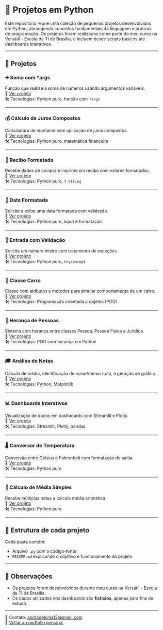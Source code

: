 # 🐍 Projetos em Python

Este repositório reúne uma coleção de pequenos projetos desenvolvidos em Python, abrangendo conceitos fundamentais da linguagem e práticas de programação. Os projetos foram realizados como parte do meu curso na Versátil - Escola de TI de Brasília, e incluem desde scripts básicos até dashboards interativos.

---

## 📁 Projetos

### ➕ Soma com *args  
Função que realiza a soma de números usando argumentos variáveis.  
🔗 [Ver projeto](https://github.com/lumandrade/portfolio-python/tree/main/Portfolio%20python/Soma_Variavel_Args)  
🛠️ Tecnologias: Python puro, função com `*args`

---

### 💰 Cálculo de Juros Compostos  
Calculadora de montante com aplicação de juros compostos.  
🔗 [Ver projeto](https://github.com/lumandrade/portfolio-python/tree/main/Portfolio%20python/Calculo_Juros_Compostos)  
🛠️ Tecnologias: Python puro, matemática financeira

---

### 🧾 Recibo Formatado  
Recebe dados de compra e imprime um recibo com valores formatados.  
🔗 [Ver projeto](https://github.com/lumandrade/portfolio-python/tree/main/Portfolio%20python/Recibo_Compra_Formatado)  
🛠️ Tecnologias: Python puro, `f-string`

---

### 📆 Data Formatada  
Solicita e exibe uma data formatada com validação.  
🔗 [Ver projeto](https://github.com/lumandrade/portfolio-python/tree/main/Portfolio%20python/Data_Formatada_Usuario)  
🛠️ Tecnologias: Python puro, input e formatação

---

### 🧪 Entrada com Validação  
Solicita um número inteiro com tratamento de exceções.  
🔗 [Ver projeto](https://github.com/lumandrade/portfolio-python/tree/main/Portfolio%20python/Entrada_Valida_Inteiro)  
🛠️ Tecnologias: Python puro, `try/except`

---

### 🚗 Classe Carro  
Classe com atributos e métodos para simular comportamento de um carro.  
🔗 [Ver projeto](https://github.com/lumandrade/portfolio-python/tree/main/Portfolio%20python/Classe_Carro_Simples)  
🛠️ Tecnologias: Programação orientada a objetos (POO)

---

### 👥 Herança de Pessoas  
Sistema com herança entre classes Pessoa, Pessoa Física e Jurídica.  
🔗 [Ver projeto](https://github.com/lumandrade/portfolio-python/tree/main/Portfolio%20python/heranca_pessoas_python)  
🛠️ Tecnologias: POO com herança em Python

---

### 🎓 Análise de Notas  
Cálculo de média, identificação de maior/menor nota, e geração de gráfico.  
🔗 [Ver projeto](https://github.com/lumandrade/portfolio-python/tree/main/Portfolio%20python/Analise_Notas)  
🛠️ Tecnologias: Python, Matplotlib

---

### 📊 Dashboards Interativos  
Visualização de dados em dashboards com Streamlit e Plotly.  
🔗 [Ver projeto](#)  
🛠️ Tecnologias: Streamlit, Plotly, pandas

---

### 🌡️ Conversor de Temperatura  
Conversão entre Celsius e Fahrenheit com formatação de saída.  
🔗 [Ver projeto](#)  
🛠️ Tecnologias: Python puro

---

### 🔢 Cálculo de Média Simples  
Recebe múltiplas notas e calcula média aritmética.  
🔗 [Ver projeto](#)  
🛠️ Tecnologias: Python puro

---

## 📎 Estrutura de cada projeto

Cada pasta contém:
- Arquivo `.py` com o código-fonte
- `README.md` explicando o objetivo e funcionamento do projeto

---

## 📝 Observações

- Os projetos foram desenvolvidos durante meu curso na Versátil - Escola de TI de Brasília.  
- Os dados utilizados nos dashboards são **fictícios**, apenas para fins de estudo.

---

📧 Contato: andradeluma12@gmail.com  
🔗 [Voltar ao portfólio principal](https://github.com/lumandrade/meu-portfolio)
